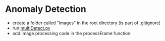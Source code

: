 # Anomaly Detection 

- create a folder called "images" in the root directory (is part of .gitignore)
- run [multiDetect.py](multiDevice.py)
- add image processing code in the processFrame function

